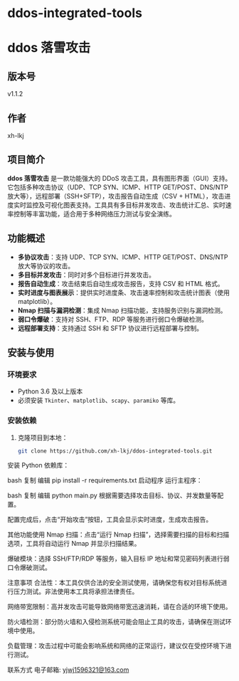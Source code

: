 # ddos-integrated-tools
# ddos 落雪攻击

## 版本号
v1.1.2

## 作者
xh-lkj

## 项目简介
**ddos 落雪攻击** 是一款功能强大的 DDoS 攻击工具，具有图形界面（GUI）支持。它包括多种攻击协议（UDP、TCP SYN、ICMP、HTTP GET/POST、DNS/NTP 放大等），远程部署（SSH+SFTP），攻击报告自动生成（CSV + HTML），攻击进度实时监控及可视化图表支持。工具具有多目标并发攻击、攻击统计汇总、实时速率控制等丰富功能，适合用于多种网络压力测试与安全演练。

## 功能概述

- **多协议攻击**：支持 UDP、TCP SYN、ICMP、HTTP GET/POST、DNS/NTP 放大等协议的攻击。
- **多目标并发攻击**：同时对多个目标进行并发攻击。
- **报告自动生成**：攻击结束后自动生成攻击报告，支持 CSV 和 HTML 格式。
- **实时进度与图表展示**：提供实时进度条、攻击速率控制和攻击统计图表（使用 matplotlib）。
- **Nmap 扫描与漏洞检测**：集成 Nmap 扫描功能，支持服务识别与漏洞检测。
- **弱口令爆破**：支持对 SSH、FTP、RDP 等服务进行弱口令爆破检测。
- **远程部署支持**：支持通过 SSH 和 SFTP 协议进行远程部署与控制。

## 安装与使用
### 环境要求
- Python 3.6 及以上版本
- 必须安装 `Tkinter`、`matplotlib`、`scapy`、`paramiko` 等库。

### 安装依赖

1. 克隆项目到本地：

   ```bash
   git clone https://github.com/xh-lkj/ddos-integrated-tools.git
安装 Python 依赖库：

bash
复制
编辑
pip install -r requirements.txt
启动程序
运行主程序：

bash
复制
编辑
python main.py
根据需要选择攻击目标、协议、并发数量等配置。

配置完成后，点击“开始攻击”按钮，工具会显示实时进度，生成攻击报告。

其他功能使用
Nmap 扫描：点击“运行 Nmap 扫描”，选择需要扫描的目标和扫描选项，工具将自动运行 Nmap 并显示扫描结果。

爆破模块：选择 SSH/FTP/RDP 等服务，输入目标 IP 地址和常见密码列表进行弱口令爆破测试。

注意事项
合法性：本工具仅供合法的安全测试使用，请确保您有权对目标系统进行压力测试。非法使用本工具将承担法律责任。

网络带宽限制：高并发攻击可能导致网络带宽迅速消耗，请在合适的环境下使用。

防火墙检测：部分防火墙和入侵检测系统可能会阻止工具的攻击，请确保在测试环境中使用。

负载管理：攻击过程中可能会影响系统和网络的正常运行，建议仅在受控环境下进行测试。

联系方式
电子邮箱: yjwj1596321@163.com

